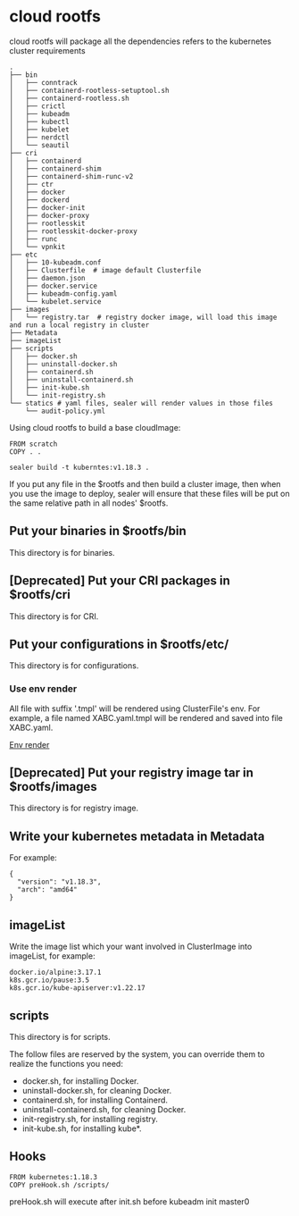 # cloud rootfs

cloud rootfs will package all the dependencies refers to the kubernetes cluster requirements

```shell script
.
├── bin
│   ├── conntrack
│   ├── containerd-rootless-setuptool.sh
│   ├── containerd-rootless.sh
│   ├── crictl
│   ├── kubeadm
│   ├── kubectl
│   ├── kubelet
│   ├── nerdctl
│   └── seautil
├── cri
│   ├── containerd
│   ├── containerd-shim
│   ├── containerd-shim-runc-v2
│   ├── ctr
│   ├── docker
│   ├── dockerd
│   ├── docker-init
│   ├── docker-proxy
│   ├── rootlesskit
│   ├── rootlesskit-docker-proxy
│   ├── runc
│   └── vpnkit
├── etc
│   ├── 10-kubeadm.conf
│   ├── Clusterfile  # image default Clusterfile
│   ├── daemon.json
│   ├── docker.service
│   ├── kubeadm-config.yaml
│   └── kubelet.service
├── images
│   └── registry.tar  # registry docker image, will load this image and run a local registry in cluster
├── Metadata
├── imageList
├── scripts
│   ├── docker.sh
│   ├── uninstall-docker.sh
│   ├── containerd.sh
│   ├── uninstall-containerd.sh
│   ├── init-kube.sh
│   └── init-registry.sh
└── statics # yaml files, sealer will render values in those files
    └── audit-policy.yml
```

Using cloud rootfs to build a base cloudImage:

```shell script
FROM scratch
COPY . .
```

```shell script
sealer build -t kuberntes:v1.18.3 .
```

If you put any file in the $rootfs and then build a cluster image, then when you use the image to deploy, sealer will ensure that these files will be put on the same relative path in all nodes' $rootfs.

## Put your binaries in $rootfs/bin
This directory is for binaries.

## [Deprecated] Put your CRI packages in $rootfs/cri
This directory is for CRI.

## Put your configurations in $rootfs/etc/
This directory is for configurations.

### Use env render
All file with suffix '.tmpl' will be rendered using ClusterFile's env. For example, a file named XABC.yaml.tmpl will be rendered and saved into file XABC.yaml.

[Env render](https://github.com/sealerio/sealer/blob/main/docs/design/global-config.md#global-configuration)

## [Deprecated] Put your registry image tar in $rootfs/images
This directory is for registry image.

## Write your kubernetes metadata in Metadata

For example:

```shell script
{
  "version": "v1.18.3",
  "arch": "amd64"
}
```

## imageList
Write the image list which your want involved in ClusterImage into imageList, for example:

```
docker.io/alpine:3.17.1
k8s.gcr.io/pause:3.5
k8s.gcr.io/kube-apiserver:v1.22.17
```

## scripts
This directory is for scripts.

The follow files are reserved by the system, you can override them to realize the functions you need:

- docker.sh, for installing Docker.
- uninstall-docker.sh, for cleaning Docker.
- containerd.sh, for installing Containerd.
- uninstall-containerd.sh, for cleaning Docker.
- init-registry.sh, for installing registry.
- init-kube.sh, for installing kube*.

## Hooks

```shell script
FROM kubernetes:1.18.3
COPY preHook.sh /scripts/
```

preHook.sh will execute after init.sh before kubeadm init master0
